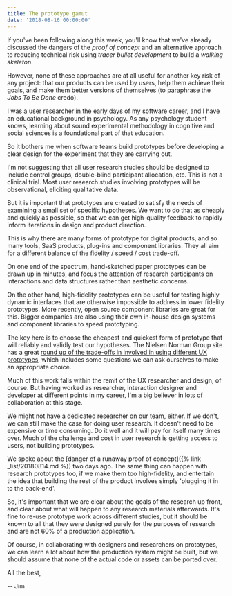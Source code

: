 ```yaml
---
title: The prototype gamut
date: '2018-08-16 00:00:00'
---
```


If you've been following along this week, you'll know that we've already discussed the dangers of the _proof of concept_ and an alternative approach to reducing technical risk using _tracer bullet development_ to build a _walking skeleton_.

However, none of these approaches are at all useful for another key risk of any project: that our products can be used by users, help them achieve their goals, and make them better versions of themselves (to paraphrase the _Jobs To Be Done_ credo).

I was a user researcher in the early days of my software career, and I have an educational background in psychology. As any psychology student knows, learning about sound experimental methodology in cognitive and social sciences is a foundational part of that education.

So it bothers me when software teams build prototypes before developing a clear design for the experiment that they are carrying out.

I'm not suggesting that all user research studies should be designed to include control groups, double-blind participant allocation, etc. This is not a clinical trial. Most user research studies involving prototypes will be observational, eliciting qualitative data.

But it is important that prototypes are created to satisfy the needs of examining a small set of specific hypotheses. We want to do that as cheaply and quickly as possible, so that we can get high-quality feedback to rapidly inform iterations in design and product direction.

This is why there are many forms of prototype for digital products, and so many tools, SaaS products, plug-ins and component libraries. They all aim for a different balance of the fidelity / speed / cost trade-off.

On one end of the spectrum, hand-sketched paper prototypes can be drawn up in minutes, and focus the attention of research participants on interactions and data structures rather than aesthetic concerns.

On the other hand, high-fidelity prototypes can be useful for testing highly dynamic interfaces that are otherwise impossible to address in lower fidelity prototypes. More recently, open source component libraries are great for this. Bigger companies are also using their own in-house design systems and component libraries to speed prototyping.

The key here is to choose the cheapest and quickest form of prototype that will reliably and validly test our hypotheses. The Nielsen Norman Group site has a great [round up of the trade-offs in involved in using different UX prototypes](https://www.nngroup.com/articles/ux-prototype-hi-lo-fidelity/), which includes some questions we can ask ourselves to make an appropriate choice.

Much of this work falls within the remit of the UX researcher and design, of course. But having worked as researcher, interaction designer and developer at different points in my career, I'm a big believer in lots of collaboration at this stage.

We might not have a dedicated researcher on our team, either. If we don't, we can still make the case for doing user research. It doesn't need to be expensive or time consuming. Do it well and it will pay for itself many times over. Much of the challenge and cost in user research is getting access to users, not building prototypes.

We spoke about the [danger of a runaway proof of concept]({% link _list/20180814.md %}) two days ago. The same thing can happen with research prototypes too, if we make them too high-fidelity, and entertain the idea that building the rest of the product involves simply 'plugging it in to the back-end'.

So, it's important that we are clear about the goals of the research up front, and clear about what will happen to any research materials afterwards. It's fine to re-use prototype work across different studies, but it should be known to all that they were designed purely for the purposes of research and are not 60% of a production application.

Of course, in collaborating with designers and researchers on prototypes, we can learn a lot about how the production system might be built, but we should assume that none of the actual code or assets can be ported over.

All the best,

-- Jim
